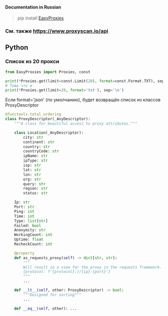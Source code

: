 #### Documentation in Russian

> pip install [EasyProxies](https://pypi.org/project/EasyProxies/)

### См. также https://www.proxyscan.io/api

## Python

### Список из 20 прокси

```python
from EasyProxies import Proxies, const

print(*Proxies.get(limit=const.Limit(20), format=const.Format.TXT), sep='\n')
# Тоже что и
print(*Proxies.get(limit=20, format='txt'), sep='\n')
```


Если format='json' (по умолчанию), будет возвращён список из классов ProxyDescriptor

```python
@functools.total_ordering
class ProxyDescriptor(_AnyDescriptor):
    """A class for beautiful access to proxy attributes."""

    class Location(_AnyDescriptor):
        city: str
        continent: str
        country: str
        countryCode: str
        ipName: str
        ipType: str
        isp: str
        lat: str
        lon: str
        org: str
        query: str
        region: str
        status: str

    Ip: str
    Port: str
    Ping: int
    Time: int
    Type: list[str]
    Failed: bool
    Anonymity: str
    WorkingCount: int
    Uptime: float
    RecheckCount: int

    @property
    def as_requests_proxy(self) -> dict[str, str]:
        """
        Will result in a view for the proxy in the requests framework.
        {protocol: f'{protocol}://{ip}:{port}'}
        """
        ...

    def __lt__(self, other: ProxyDescriptor) -> bool:
        """Designed for sorting"""
        ...

    def __eq__(self, other): ...
```


